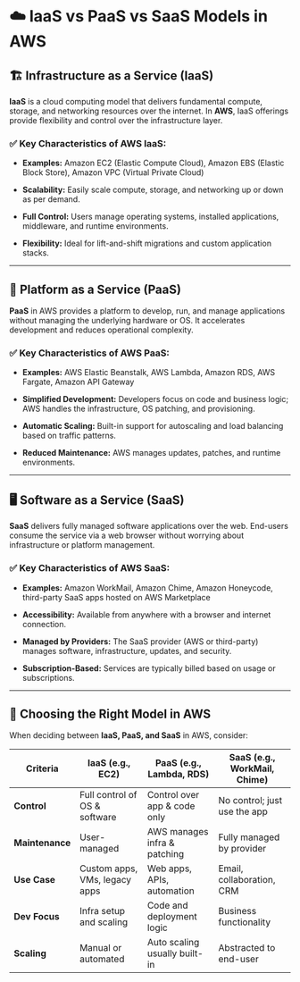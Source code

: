 

# ☁️ IaaS vs PaaS vs SaaS Models in AWS

## 🏗️ Infrastructure as a Service (IaaS)

**IaaS** is a cloud computing model that delivers fundamental compute, storage, and networking resources over the internet. In **AWS**, IaaS offerings provide flexibility and control over the infrastructure layer.

### ✅ Key Characteristics of AWS IaaS:

* **Examples:** Amazon EC2 (Elastic Compute Cloud), Amazon EBS (Elastic Block Store), Amazon VPC (Virtual Private Cloud)

* **Scalability:** Easily scale compute, storage, and networking up or down as per demand.

* **Full Control:** Users manage operating systems, installed applications, middleware, and runtime environments.

* **Flexibility:** Ideal for lift-and-shift migrations and custom application stacks.

---

## 🧱 Platform as a Service (PaaS)

**PaaS** in AWS provides a platform to develop, run, and manage applications without managing the underlying hardware or OS. It accelerates development and reduces operational complexity.

### ✅ Key Characteristics of AWS PaaS:

* **Examples:** AWS Elastic Beanstalk, AWS Lambda, Amazon RDS, AWS Fargate, Amazon API Gateway

* **Simplified Development:** Developers focus on code and business logic; AWS handles the infrastructure, OS patching, and provisioning.

* **Automatic Scaling:** Built-in support for autoscaling and load balancing based on traffic patterns.

* **Reduced Maintenance:** AWS manages updates, patches, and runtime environments.

---

## 🖥️ Software as a Service (SaaS)

**SaaS** delivers fully managed software applications over the web. End-users consume the service via a web browser without worrying about infrastructure or platform management.

### ✅ Key Characteristics of AWS SaaS:

* **Examples:** Amazon WorkMail, Amazon Chime, Amazon Honeycode, third-party SaaS apps hosted on AWS Marketplace

* **Accessibility:** Available from anywhere with a browser and internet connection.

* **Managed by Providers:** The SaaS provider (AWS or third-party) manages software, infrastructure, updates, and security.

* **Subscription-Based:** Services are typically billed based on usage or subscriptions.

---

## 🧠 Choosing the Right Model in AWS

When deciding between **IaaS, PaaS, and SaaS** in AWS, consider:

| Criteria        | IaaS (e.g., EC2)              | PaaS (e.g., Lambda, RDS)      | SaaS (e.g., WorkMail, Chime) |
| --------------- | ----------------------------- | ----------------------------- | ---------------------------- |
| **Control**     | Full control of OS & software | Control over app & code only  | No control; just use the app |
| **Maintenance** | User-managed                  | AWS manages infra & patching  | Fully managed by provider    |
| **Use Case**    | Custom apps, VMs, legacy apps | Web apps, APIs, automation    | Email, collaboration, CRM    |
| **Dev Focus**   | Infra setup and scaling       | Code and deployment logic     | Business functionality       |
| **Scaling**     | Manual or automated           | Auto scaling usually built-in | Abstracted to end-user       |

